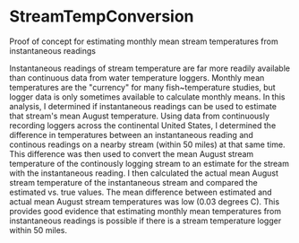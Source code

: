 # StreamTempConversion
Proof of concept for estimating monthly mean stream temperatures from instantaneous readings

Instantaneous readings of stream temperature are far more readily available than continuous data from water temperature loggers. Monthly mean temperatures are the "currency" for many fish~temperature studies, but logger data is only sometimes available to calculate monthly means. In this analysis, I determined if instantaneous readings can be used to estimate that stream's mean August temperature. Using data from continuously recording loggers across the continental United States, I determined the difference in temperatures between an instantaneous reading and continous readings on a nearby stream (within 50 miles) at that same time. This difference was then used to convert the mean August stream temperature of the continously logging stream to an estimate for the stream with the instantaneous reading. I then calculated the actual mean August stream temperature of the instantaneous stream and compared the estimated vs. true values. The mean difference between estimated and actual mean August stream temperatures was low (0.03 degrees C). This provides good evidence that estimating monthly mean temperatures from instantaneous readings is possible if there is a stream temperature logger within 50 miles.
